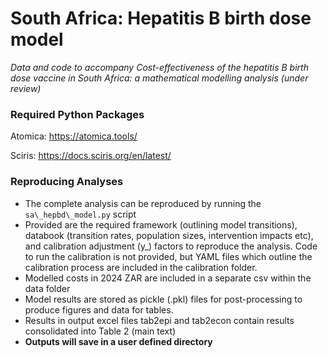 # **South Africa: Hepatitis B birth dose model**



*Data and code to accompany Cost-effectiveness of the hepatitis B birth dose vaccine in South Africa: a mathematical modelling analysis (under review)*



### Required Python Packages

Atomica: https://atomica.tools/

Sciris: https://docs.sciris.org/en/latest/



### Reproducing Analyses

* The complete analysis can be reproduced by running the ```sa\_hepbd\_model.py``` script 
* Provided are the required framework (outlining model transitions), databook (transition rates, population sizes, intervention impacts etc), and calibration adjustment (y\_) factors to reproduce the analysis. Code to run the calibration is not provided, but YAML files which outline the calibration process are included in the calibration folder.
* Modelled costs in 2024 ZAR are included in a separate csv within the data folder
* Model results are stored as pickle (.pkl) files for post-processing to produce figures and data for tables. 
* Results in output excel files tab2epi and tab2econ contain results consolidated into Table 2 (main text)
* **Outputs will save in a user defined directory**









